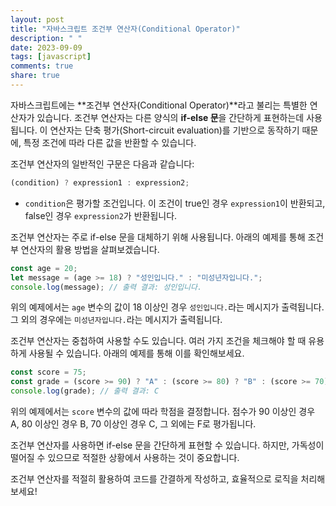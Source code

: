 ```yaml
---
layout: post
title: "자바스크립트 조건부 연산자(Conditional Operator)"
description: " "
date: 2023-09-09
tags: [javascript]
comments: true
share: true
---
```


자바스크립트에는 **조건부 연산자(Conditional Operator)**라고 불리는 특별한 연산자가 있습니다. 조건부 연산자는 다른 양식의 **if-else 문**을 간단하게 표현하는데 사용됩니다. 이 연산자는 단축 평가(Short-circuit evaluation)를 기반으로 동작하기 때문에, 특정 조건에 따라 다른 값을 반환할 수 있습니다.

조건부 연산자의 일반적인 구문은 다음과 같습니다:

```javascript
(condition) ? expression1 : expression2;
```

* `condition`은 평가할 조건입니다. 이 조건이 true인 경우 `expression1`이 반환되고, false인 경우 `expression2`가 반환됩니다.

조건부 연산자는 주로 if-else 문을 대체하기 위해 사용됩니다. 아래의 예제를 통해 조건부 연산자의 활용 방법을 살펴보겠습니다.

```javascript
const age = 20;
let message = (age >= 18) ? "성인입니다." : "미성년자입니다.";
console.log(message); // 출력 결과: 성인입니다.
```

위의 예제에서는 `age` 변수의 값이 18 이상인 경우 `성인입니다.`라는 메시지가 출력됩니다. 그 외의 경우에는 `미성년자입니다.`라는 메시지가 출력됩니다.

조건부 연산자는 중첩하여 사용할 수도 있습니다. 여러 가지 조건을 체크해야 할 때 유용하게 사용될 수 있습니다. 아래의 예제를 통해 이를 확인해보세요.

```javascript
const score = 75;
const grade = (score >= 90) ? "A" : (score >= 80) ? "B" : (score >= 70) ? "C" : "F";
console.log(grade); // 출력 결과: C
```

위의 예제에서는 `score` 변수의 값에 따라 학점을 결정합니다. 점수가 90 이상인 경우 A, 80 이상인 경우 B, 70 이상인 경우 C, 그 외에는 F로 평가됩니다.

조건부 연산자를 사용하면 if-else 문을 간단하게 표현할 수 있습니다. 하지만, 가독성이 떨어질 수 있으므로 적절한 상황에서 사용하는 것이 중요합니다.

조건부 연산자를 적절히 활용하여 코드를 간결하게 작성하고, 효율적으로 로직을 처리해보세요!